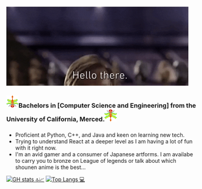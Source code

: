 ![](hello.gif)    
### ![alt text](https://github.com/bpurkuti/Acrid-Dragonfly/blob/master/gameSprites/down2.png)Bachelors in [Computer Science and Engineering] from the University of California, Merced.![alt text](https://github.com/bpurkuti/Acrid-Dragonfly/blob/master/up1.png)
### 
- Proficient at Python, C++, and Java and keen on learning new tech. 
- Trying to understand React at a deeper level as I am having a lot of fun with it right now.
- I'm an avid gamer and a consumer of Japanese artforms. I am availabe to carry you to bronze on League of legends or talk about which shounen anime is the best...  

[![GH stats 🔝📈](https://github-readme-stats.vercel.app/api?username=bpurkuti&hide=stars&count_private=true&show_icons=true&theme=tokyonight&line_height=33&hide_rank=false)](https://github.com/bpurkuti?tab=repositories&q=&type=public&language=) [![Top Langs 💻](https://github-readme-stats.vercel.app/api/top-langs/?username=bpurkuti&langs_count=8&count_private=true&theme=onedark&line_height=30&exclude_repo=Calculator&hide=nesC,Makefile,Powershell,Batchfile,Assembly,C,&layout=compact)](https://github.com/bpurkuti?tab=repositories&q=&type=source&language=)
